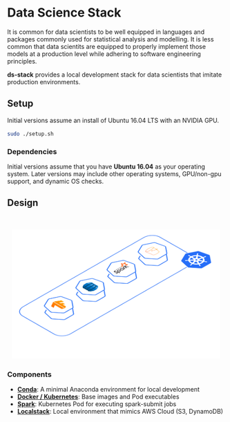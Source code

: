 # Data Science Stack
It is common for data scientists to be well equipped in languages and packages commonly used for statistical analysis and modelling. It is less common that data scientits are equipped to properly implement those models at a production level while adhering to software engineering principles.

**ds-stack** provides a local development stack for data scientists that imitate production environments.

## Setup
Initial versions assume an install of Ubuntu 16.04 LTS with an NVIDIA GPU.

```sh
sudo ./setup.sh
```

### Dependencies
Initial versions assume that you have **Ubuntu 16.04** as your operating system. Later versions may include other operating systems, GPU/non-gpu support, and dynamic OS checks.

## Design
<br>

<p align="center">
    <img src='docs/design.png' height=300>
</p>

### Components
- [**Conda**](#conda): A minimal Anaconda environment for local development
- [**Docker / Kubernetes**](#kubernetes): Base images and Pod executables
- [**Spark**](#spark): Kubernetes Pod for executing spark-submit jobs
- [**Localstack**](#localstack): Local environment that mimics AWS Cloud (S3, DynamoDB)
